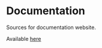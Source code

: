# Documentation

Sources for documentation website. 

Available [here](https://p00ls-games-hosting.github.io/documentation)

